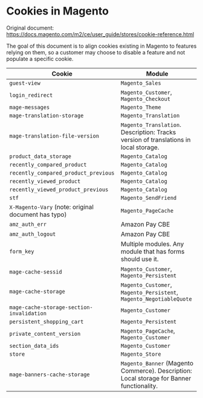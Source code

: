 # Cookies in Magento

Original document: https://docs.magento.com/m2/ce/user_guide/stores/cookie-reference.html

The goal of this document is to align cookies existing in Magento to features relying on them, so a customer may choose to disable a feature and not populate a specific cookie.


| Cookie  | Module |
| ------- | -------- |
| `guest-view` | `Magento_Sales` |
| `login_redirect` | `Magento_Customer`, `Magento_Checkout`  |
| `mage-messages` | `Magento_Theme` |
| `mage-translation-storage`  | `Magento_Translation` |
| `mage-translation-file-version` | `Magento_Translation`. Description: Tracks version of translations in local storage. |
| `product_data_storage`  | `Magento_Catalog` |
| `recently_compared_product`  | `Magento_Catalog` |
| `recently_compared_product_previous`  | `Magento_Catalog` |
| `recently_viewed_product`  | `Magento_Catalog` |
| `recently_viewed_product_previous`  | `Magento_Catalog` |
| `stf`  | `Magento_SendFriend` |
| `X-Magento-Vary` (note: original document has typo)  | `Magento_PageCache` |
| `amz_auth_err`  | Amazon Pay CBE |
| `amz_auth_logout`  | Amazon Pay CBE |
| `form_key`  | Multiple modules. Any module that has forms should use it. |
| `mage-cache-sessid` | `Magento_Customer`, `Magento_Persistent` |
| `mage-cache-storage`  | `Magento_Customer`, `Magento_Persistent`, `Magento_NegotiableQuote` |
| `mage-cache-storage-section-invalidation`  | `Magento_Customer` |
| `persistent_shopping_cart`  | `Magento_Persistent` |
| `private_content_version`  | `Magento_PageCache`, `Magento_Customer` |
| `section_data_ids`  | `Magento_Customer` |
| `store`  | `Magento_Store` |
| `mage-banners-cache-storage` | `Magento_Banner` (Magento Commerce). Description: Local storage for Banner functionality. |
